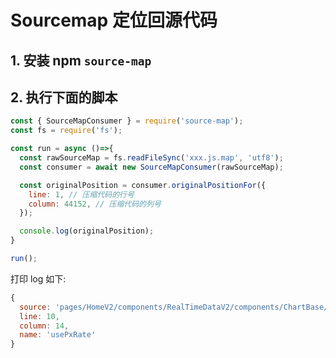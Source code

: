 # Sourcemap 定位回源代码

## 1. 安装 npm `source-map`

## 2. 执行下面的脚本

```js
const { SourceMapConsumer } = require('source-map');
const fs = require('fs');

const run = async ()=>{
  const rawSourceMap = fs.readFileSync('xxx.js.map', 'utf8');
  const consumer = await new SourceMapConsumer(rawSourceMap);

  const originalPosition = consumer.originalPositionFor({
    line: 1, // 压缩代码的行号
    column: 44152, // 压缩代码的列号
  });

  console.log(originalPosition);
}

run();
```

打印 log 如下:

``` js
{
  source: 'pages/HomeV2/components/RealTimeDataV2/components/ChartBase/PieChart.tsx',
  line: 10,
  column: 14,
  name: 'usePxRate'
}
```

